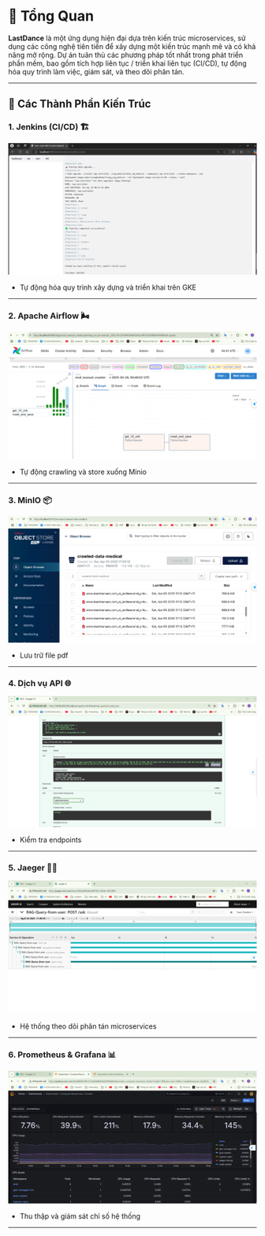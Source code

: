 # 🌟 **Tổng Quan**

**LastDance** là một ứng dụng hiện đại dựa trên kiến trúc microservices, sử dụng các công nghệ tiên tiến để xây dựng một kiến trúc mạnh mẽ và có khả năng mở rộng. Dự án tuân thủ các phương pháp tốt nhất trong phát triển phần mềm, bao gồm tích hợp liên tục / triển khai liên tục (CI/CD), tự động hóa quy trình làm việc, giám sát, và theo dõi phân tán.

---

## 🔧 **Các Thành Phần Kiến Trúc**

### 1. **Jenkins (CI/CD)** 🏗️
![Jenkins Architecture](images/jenkins.png)
- Tự động hóa quy trình xây dựng và triển khai trên GKE

---

### 2. **Apache Airflow** 🌬️
![Airflow Architecture](images/airflow.png)
- Tự động crawling và store xuống Minio

---

### 3. **MinIO** 📦
![MinIO Architecture](images/minio.png)
- Lưu trữ file pdf

---

### 4. **Dịch vụ API** 🌐
![API Architecture](images/api.png)
- Kiểm tra endpoints

---

### 5. **Jaeger** 🕵️‍♂️
![Jaeger Architecture](images/jaeger.png)
- Hệ thống theo dõi phân tán microservices

---

### 6. **Prometheus & Grafana** 📊
![Prometheus & Grafana Architecture](images/prometheus_grafana.png)
- Thu thập và giám sát chỉ số hệ thống

---